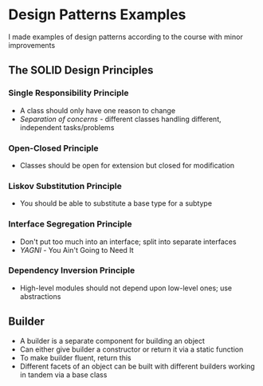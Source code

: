 # Design Patterns Examples 

I made examples of design patterns according to the course with minor improvements 

## The SOLID Design Principles 

### Single Responsibility Principle
- A class should only have one reason to change
- *Separation of concerns* - different classes handling different, independent tasks/problems
### Open-Closed Principle
- Classes should be open for extension but closed for modification
### Liskov Substitution Principle
- You should be able to substitute a base type for a subtype
### Interface Segregation Principle
- Don't put too much into an interface; split into separate interfaces
- *YAGNI* - You Ain't Going to Need It
### Dependency Inversion Principle
- High-level modules should not depend upon low-level ones; use abstractions

## Builder
- A builder is a separate component for building an object
- Can either give builder a constructor or return it via a static function
- To make builder fluent, return this
- Different facets of an object can be built with different builders working in tandem via a base class
